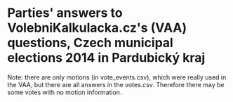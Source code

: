 # Parties' answers to VolebniKalkulacka.cz's (VAA) questions, Czech municipal elections 2014 in Pardubický kraj

Note: there are only motions (in vote_events.csv), which were really used in the VAA, but there are all answers in the votes.csv. Therefore there may be some votes with no motion information.